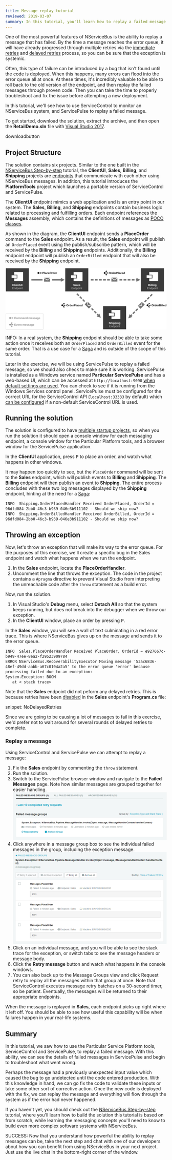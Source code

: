 ```yaml
---
title: Message replay tutorial
reviewed: 2019-03-07
summary: In this tutorial, you'll learn how to replay a failed message using the Particular Service Platform tools.
---
```


One of the most powerful features of NServiceBus is the ability to replay a message that has failed. By the time a message reaches the error queue, it will have already progressed through multiple retries via the [immediate retries](/nservicebus/recoverability/#immediate-retries) and [delayed retries](/nservicebus/recoverability/#delayed-retries) process, so you can be sure that the exception is systemic.

Often, this type of failure can be introduced by a bug that isn't found until the code is deployed. When this happens, many errors can flood into the error queue all at once. At these times, it's incredibly valuable to be able to roll back to the old version of the endpoint, and then replay the failed messages through proven code. Then you can take the time to properly troubleshoot and fix the issue before attempting a new deployment.

In this tutorial, we'll see how to use ServiceControl to monitor an NServiceBus system, and ServicePulse to replay a failed message.

To get started, download the solution, extract the archive, and then open the **RetailDemo.sln** file with [Visual Studio 2017](https://www.visualstudio.com/downloads/).

downloadbutton


## Project Structure

The solution contains six projects. Similar to the one built in the [NServiceBus Step-by-step](/tutorials/nservicebus-step-by-step/) tutorial, the **ClientUI**, **Sales**, **Billing**, and **Shipping** projects are [endpoints](/nservicebus/endpoints/) that communicate with each other using NServiceBus messages. In addition, this tutorial introduces the **PlatformTools** project which launches a portable version of ServiceControl and ServicePulse.

The **ClientUI** endpoint mimics a web application and is an entry point in our system. The **Sales**, **Billing**, and **Shipping** endpoints contain business logic related to processing and fulfilling orders. Each endpoint references the **Messages** assembly, which contains the definitions of messages as [POCO classes](https://en.wikipedia.org/wiki/Plain_old_CLR_object).

As shown in the diagram, the **ClientUI** endpoint sends a **PlaceOrder** command to the **Sales** endpoint. As a result, the **Sales** endpoint will publish an `OrderPlaced` event using the publish/subscribe pattern, which will be received by the **Billing** and **Shipping** endpoints. Additionally, the **Billing** endpoint endpoint will publish an `OrderBilled` endpoint that will also be received by the **Shipping** endpoint.

![Project Diagram](/tutorials/nservicebus-step-by-step/4-publishing-events/diagram.svg)

INFO: In a real system, the **Shipping** endpoint should be able to take some action once it receives both an `OrderPlaced` and `OrderBilled` event for the same order. That is a use case for a [Saga](/nservicebus/sagas/) and is outside of the scope of this tutorial.

Later in the exercise, we will be using ServicePulse to replay a failed message, so we should also check to make sure it is working. ServicePulse is installed as a Windows service named **Particular ServicePulse** and has a web-based UI, which can be accessed at `http://localhost:9090` [when default settings are used](/servicepulse/host-config.md). You can check to see if it is running from the Windows Services control panel. ServicePulse must be configured for the correct URL for the ServiceControl API (`localhost:33333` by default) which [can be configured](/servicepulse/host-config.md#configuring-connections-via-the-servicepulse-ui) if a non-default ServiceControl URL is used.
## Running the solution

The solution is configured to have [multiple startup projects](https://msdn.microsoft.com/en-us/library/ms165413.aspx), so when you run the solution it should open a console window for each messaging endpoint, a console window for the Particular Platform tools, and a browser window for the ServicePulse application.

In the **ClientUI** application, press <kbd>P</kbd> to place an order, and watch what happens in other windows.

It may happen too quickly to see, but the `PlaceOrder` command will be sent to the **Sales** endpoint, which will publish events to **Billing** and **Shipping**. The **Billing** endpoint will then publish an event to **Shipping**. The entire process concludes with these two log messages displayed by the **Shipping** endpoint, hinting at the need for a [Saga](/nservicebus/sagas/):

```
INFO  Shipping.OrderPlacedHandler Received OrderPlaced, OrderId = 96dfd084-2bb0-46c3-b939-046e3b911102 - Should we ship now?
INFO  Shipping.OrderBilledHandler Received OrderBilled, OrderId = 96dfd084-2bb0-46c3-b939-046e3b911102 - Should we ship now?
```

## Throwing an exception

Now, let's throw an exception that will make its way to the error queue. For the purposes of this exercise, we'll create a specific bug in the Sales endpoint and watch what happens when we run the endpoint.

 1. In the **Sales** endpoint, locate the **PlaceOrderHandler**.
 1. Uncomment the line that throws the exception. The code in the project contains a `#pragma` directive to prevent Visual Studio from interpreting the unreachable code after the `throw` statement as a build error.

Now, run the solution.

 1. In Visual Studio's **Debug** menu, select **Detach All** so that the system keeps running, but does not break into the debugger when we throw our exception.
 1. In the **ClientUI** window, place an order by pressing <kbd>P</kbd>.

In the **Sales** window, you will see a wall of text culminating in a red error trace. This is where NServiceBus gives up on the message and sends it to the error queue.

```
INFO  Sales.PlaceOrderHandler Received PlaceOrder, OrderId = e927667c-b949-47ee-8ea2-f29523909784
ERROR NServiceBus.RecoverabilityExecutor Moving message '53ac6836-48ef-49dd-aabb-a67c0104a2a5' to the error queue 'error' because processing failed due to an exception:
System.Exception: BOOM
   at < stack trace>
```

Note that the **Sales** endpoint did not peform any delayed retries. This is because retries have been [disabled](/nservicebus/recoverability/configure-delayed-retries.md) in the **Sales** endpoint's **Program.cs** file:

snippet: NoDelayedRetries	

Since we are going to be causing a lot of messages to fail in this exercise, we'd prefer not to wait around for several rounds of delayed retries to complete.


### Replay a message

Using ServiceControl and ServicePulse we can attempt to replay a message:

 1. Fix the **Sales** endpoint by commenting the `throw` statement.
 1. Run the solution.
 1. Switch to the ServicePulse browser window and navigate to the **Failed Messages** page. Note how similar messages are grouped together for easier handling.
    ![Failed Message Groups](failed-message-groups.png)
 1. Click anywhere in a message group box to see the individual failed messages in the group, including the exception message.
    ![Failed Message Details](failed-message-details.png)
 1. Click on an individual message, and you will be able to see the stack trace for the exception, or switch tabs to see the message headers or message body.
 1. Click the **Retry message** button and watch what happens in the console windows.
 1. You can also back up to the Message Groups view and click Request retry to replay all the messages within that group at once. Note that ServiceControl executes message retry batches on a 30-second timer, so be patient. Eventually, the messages will be returned to their appropriate endpoints.

When the message is replayed in **Sales**, each endpoint picks up right where it left off. You should be able to see how useful this capability will be when failures happen in your real-life systems.

## Summary

In this tutorial, we saw how to use the Particular Service Platform tools, ServiceControl and ServicePulse, to replay a failed message. With this ability, we can see the details of failed messages in ServicePulse and begin to troubleshoot what went wrong.

Perhaps the message had a previously unexpected input value which caused the bug to go undetected until the code entered production. With this knowledge in hand, we can go fix the code to validate these inputs or take some other sort of corrective action. Once the new code is deployed with the fix, we can replay the message and everything will flow through the system as if the error had never happened.

If you haven't yet, you should check out the [NServiceBus Step-by-step](/tutorials/nservicebus-step-by-step/) tutorial, where you'll learn how to build the solution this tutorial is based on from scratch, while learning the messaging concepts you'll need to know to build even more complex software systems with NServiceBus.

SUCCESS: Now that you understand how powerful the ability to replay messages can be, take the next step and chat with one of our developers about how you can benefit from using NServiceBus in your next project. Just use the live chat in the bottom-right corner of the window.
